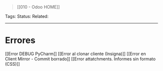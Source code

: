 > [[010 - Odoo HOME]]

Tags: 
Status: 
Related: 

___

# Errores

[[Error DEBUG PyCharm]]
[[Error al clonar cliente (Insigna)]]
[[Error en Client Mirror - Commit borrado]]
[[Error attatchments. Informes sin formato (CSS)]]